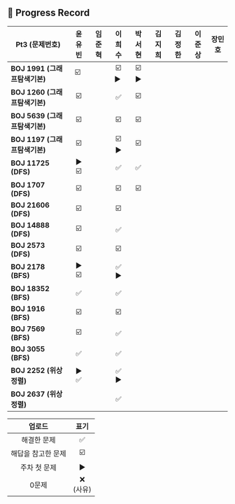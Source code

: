 ## 📍 Progress Record

| **Pt3 (문제번호)**         | **윤유빈**  | **임준혁** |  **이희수**   | **박서현** | **김지희** | **김정한** | **이준상** | **장민호** |
|------------------------|:--------:|:-------:|:----------:|:-------:|:-------:|:-------:|:-------:|:-------:|
| **BOJ 1991 (그래프탐색기본)** |    ☑️ ️️️️️     |         | ☑️ ▶️ ️️️️ |    ☑️ ▶️     |         |        |    ️     |         |
| **BOJ 1260 (그래프탐색기본)** |     ️☑️     |         |     ✅      |     ☑️    |         |        |        |         |
| **BOJ 5639 (그래프탐색기본)** |     ☑️     |         |     ☑️     |     ☑️    |         |         |         |         |
| **BOJ 1197 (그래프탐색기본)** |     ☑️     |         |   ☑️ ▶️    |    ☑️     |         |         |         |         |
| **BOJ 11725 (DFS)**    |     ▶️ ☑️     |         |     ✅      |     ✅    |         |         |         |         |
| **BOJ 1707 (DFS)**     |     ☑️     |         |     ☑️     |    ☑️     |         |         |         |         |
| **BOJ 21606 (DFS)**    |     ☑️     |         |     ☑️     |         |         |         |         |         |
| **BOJ 14888 (DFS)**    |      ☑️    |         |      ✅     |         |         |         |          |         |
| **BOJ 2573 (DFS)**     |      ☑️    |         |     ☑️     |         |         |         |         |         |
| **BOJ 2178 (BFS)**     |    ▶️ ☑️      |         |       ✅  ▶️     |         |         |         |         |         |
| **BOJ 18352 (BFS)**    |    ✅      |         |        ✅     |         |        |         |          |         |
| **BOJ 1916 (BFS)**     |     ☑️     |         |        ☑️       |         |        |         |         |         |
| **BOJ 7569 (BFS)**     |     ☑️     |         |       ✅      |         |         |         |         |         |
| **BOJ 3055 (BFS)**     |     ✅     |         |      ✅       |         |        |         |         |         |
| **BOJ 2252 (위상정렬)**    |   ▶️ ✅       |         |    ✅  ▶️        |         |        |         |         |         |
| **BOJ 2637 (위상정렬)**  |          |         |     ✅       |         |         |         |         |         |






|    업로드     |     표기      |
|:----------:|:-----------:|
|   해결한 문제   |      ✅      |
| 해답을 참고한 문제 |     ☑️      |
|  주차 첫 문제   |     ▶️     |
|    0문제     | ❌ <br/>(사유) |
